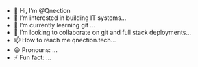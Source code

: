 - 👋 Hi, I’m @Qnection
- 👀 I’m interested in building IT systems...
- 🌱 I’m currently learning git ...
- 💞️ I’m looking to collaborate on git and full stack deployments...
- 📫 How to reach me qnection.tech...
- 😄 Pronouns: ...
- ⚡ Fun fact: ...

<!---
Qnection/Qnection is a ✨ special ✨ repository because its `README.md` (this file) appears on your GitHub profile.
You can click the Preview link to take a look at your changes.
--->
